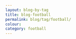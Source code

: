 ```yaml
---
layout: blog-by-tag
title: blog-football
permalink: blog/tag/football/
colour:
category: football
---
```

